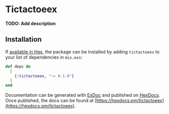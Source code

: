 # Tictactoeex

**TODO: Add description**

## Installation

If [available in Hex](https://hex.pm/docs/publish), the package can be installed
by adding `tictactoeex` to your list of dependencies in `mix.exs`:

```elixir
def deps do
  [
    {:tictactoeex, "~> 0.1.0"}
  ]
end
```

Documentation can be generated with [ExDoc](https://github.com/elixir-lang/ex_doc)
and published on [HexDocs](https://hexdocs.pm). Once published, the docs can
be found at [https://hexdocs.pm/tictactoeex](https://hexdocs.pm/tictactoeex).

